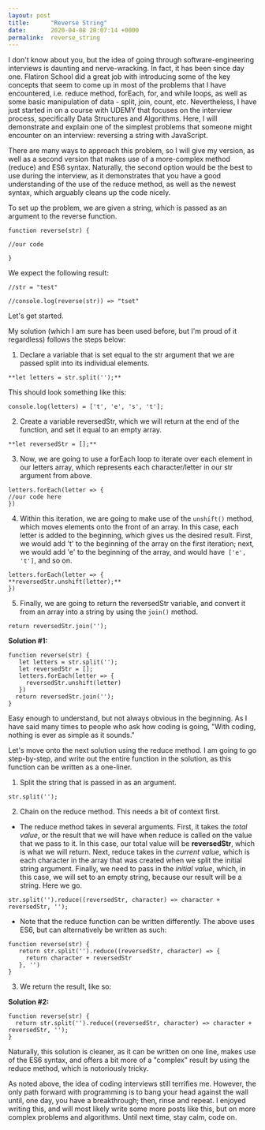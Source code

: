 ```yaml
---
layout: post
title:      "Reverse String"
date:       2020-04-08 20:07:14 +0000
permalink:  reverse_string
---
```


I don't know about you, but the idea of going through software-engineering interviews is daunting and nerve-wracking. In fact, it has been since day one. Flatiron School did a great job with introducing some of the key concepts that seem to come up in most of the problems that I have encountered, i.e. reduce method, forEach, for, and while loops, as well as some basic manipulation of data - split, join, count, etc. Nevertheless, I have just started in on a course with UDEMY that focuses on the interview process, specifically Data Structures and Algorithms. Here, I will demonstrate and explain one of the simplest problems that someone might encounter on an interview: reversing a string with JavaScript. 

There are many ways to approach this problem, so I will give my version, as well as a second version that makes use of a more-complex method (reduce) and ES6 syntax. Naturally, the second option would be the best to use during the interview, as it demonstrates that you have a good understanding of the use of the reduce method, as well as the newest syntax, which arguably cleans up the code nicely. 

To set up the problem, we are given a string, which is passed as an argument to the reverse function. 

```
function reverse(str) {

//our code

}
```

We expect the following result: 

```
//str = "test"

//console.log(reverse(str)) => "tset"
```

Let's get started. 

My solution (which I am sure has been used before, but I'm proud of it regardless) follows the steps below:

1. Declare a variable that is set equal to the str argument that we are passed split into its individual elements. 

```
**let letters = str.split('');**
```

 This should look something like this:
 
 `console.log(letters) = ['t', 'e', 's', 't'];`
 
2. Create a variable reversedStr, which we will return at the end of the function, and set it equal to an empty array. 

```
**let reversedStr = [];**
```

3. Now, we are going to use a forEach loop to iterate over each element in our letters array, which represents each character/letter in our str argument from above.

```
letters.forEach(letter => {
//our code here 
})
```

4. Within this iteration, we are going to make use of the `unshift()` method, which moves elements onto the front of an array. In this case, each letter is added to the beginning, which gives us the desired result. First, we would add 't' to the beginning of the array on the first iteration; next, we would add 'e' to the beginning of the array, and would have` ['e', 't']`, and so on. 

```
letters.forEach(letter => {
**reversedStr.unshift(letter);**
})
``` 

5. Finally, we are going to return the reversedStr variable, and convert it from an array into a string by using the `join()` method. 

```
return reversedStr.join(''); 
```

**Solution #1:** 

```
function reverse(str) {
   let letters = str.split('');
   let reversedStr = [];
   letters.forEach(letter => {
     reversedStr.unshift(letter)
   })
  return reversedStr.join('');
}
```

Easy enough to understand, but not always obvious in the beginning. As I have said many times to people who ask how coding is going, "With coding, nothing is ever as simple as it sounds." 

Let's move onto the next solution using the reduce method. I am going to go step-by-step, and write out the entire function in the solution, as this function can be written as a one-liner. 

1. Split the string that is passed in as an argument.

```
str.split('');
```

2. Chain on the reduce method. This needs a bit of context first. 

* The reduce method takes in several arguments. First, it takes the *total value*, or the result that we will have when reduce is called on the value that we pass to it. In this case, our total value will be **reversedStr**, which is what we will return. Next, reduce takes in the *current value*, which is each character in the array that was created when we split the initial string argument. Finally, we need to pass in the *initial value*, which, in this case, we will set to an empty string, because our result will be a string. Here we go. 

```
str.split('').reduce((reversedStr, character) => character + reversedStr, '');
```

* Note that the reduce function can be written differently. The above uses ES6, but can alternatively be written as such:

```
function reverse(str) {
   return str.split('').reduce((reversedStr, character) => {
     return character + reversedStr
   }, '')
}
```

3. We return the result, like so: 

**Solution #2:**

```
function reverse(str) {
  return str.split('').reduce((reversedStr, character) => character + reversedStr, '');
}
```

Naturally, this solution is cleaner, as it can be written on one line, makes use of the ES6 syntax, and offers a bit more of a "complex" result by using the reduce method, which is notoriously tricky. 

As noted above, the idea of coding interviews still terrifies me. However, the only path forward with programming is to bang your head against the wall until, one day, you have a breakthrough; then, rinse and repeat. I enjoyed writing this, and will most likely write some more posts like this, but on more complex problems and algorithms. Until next time, stay calm, code on. 
